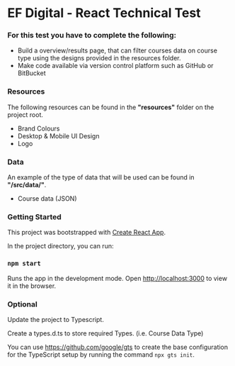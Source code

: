 # EF Digital - React Technical Test

### For this test you have to complete the following:

- Build a overview/results page, that can filter courses data on course type using the designs provided in the resources folder.
- Make code available via version control platform such as GitHub or BitBucket

### Resources

The following resources can be found in the **"resources"** folder on the project root.

- Brand Colours
- Desktop & Mobile UI Design
- Logo

### Data

An example of the type of data that will be used can be found in **"/src/data/"**.

- Course data (JSON)

### Getting Started

This project was bootstrapped with [Create React App](https://github.com/facebook/create-react-app).

In the project directory, you can run:

### `npm start`

Runs the app in the development mode.
Open [http://localhost:3000](http://localhost:3000) to view it in the browser.

### Optional

Update the project to Typescript.

Create a types.d.ts to store required Types. (i.e. Course Data Type)

You can use https://github.com/google/gts to create the base configuration for the TypeScript setup by running the command `npx gts init`.
